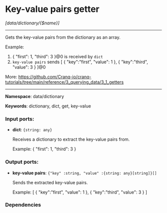 # Key-value pairs getter

_[data/dictionary/{$name}]_

---

Gets the key-value pairs from the dictionary as an array.

Example:
1. { "first": 1, "third": 3 }@0 is received by `dict`
2. `key-value pairs` sends [ { "key":"first", "value": 1 }, { "key":"third", "value": 3 } ]@0

More:
https://github.com/Cranq-io/cranq-tutorials/tree/main/reference/3_querying_data/3_1_getters

---

__Namespace__: data/dictionary

__Keywords__: dictionary, dict, get, key-value

### Input ports:

* __dict__: ` {string: any} `

    Receives a dictionary to extract the key-value pairs from.
    
    Example:
     { "first": 1, "third": 3 }

### Output ports:

* __key-value pairs__: ` {"key" :string, "value" :{string: any}[string]}[] `

    Sends the extracted key-value pairs.
    
    Example:
    [ { "key":"first", "value": 1 }, { "key":"third", "value": 3 } ]

### Dependencies




